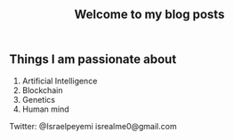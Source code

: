 <header>
  <h2>Welcome to my blog posts</h2>
</header>


## Things I am passionate about
1. Artificial Intelligence
2. Blockchain
3. Genetics
4. Human mind

<footer>
Twitter: @Israelpeyemi
isrealme0@gmail.com  
</footer>
